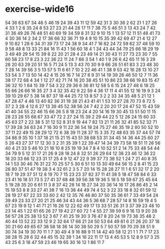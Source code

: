 # exercise-wide16
54
36
63
67
34
46
5
46
19
24
39
43
11
12
59
42
31
3
30
36
2
62
21
1
27
26
4
33
1
2
6
35
24
8
53
27
23
21
44
28
17
11
7
38
75
5
46
51
3
13
43
24
7
42
31
36
49
26
76
48
51
40
69
19
34
59
8
31
32
9
10
15
1
13
57
12
11
51
48
41
73
4
30
36
14
2
34
2
17
36
66
32
36
71
19
4
9
10
15
35
39
42
69
47
21
4
12
27
9
10
82
1
28
6
34
31
39
73
17
24
38
9
34
41
7
16
62
24
72
59
62
37
48
59
10
9
58
48
8
13
33
21
84
16
11
43
1
56
60
18
4
1
34
43
44
34
79
25
66
18
29
19
3
49
49
29
54
15
39
8
22
20
21
28
4
23
49
14
21
30
43
11
27
73
23
30
7
55
60
58
23
17
8
23
3
22
36
22
11
24
7
66
3
54
1
40
1
9
26
6
42
65
11
16
3
29
28
20
63
29
20
51
16
5
71
24
5
13
3
43
70
30
9
9
66
26
51
61
83
3
23
48
30
7
28
14
39
56
3
5
13
57
5
11
6
61
7
10
2
22
46
41
1
38
9
53
42
16
28
13
10
27
53
54
3
7
13
50
14
42
4
15
26
16
7
14
27
6
9
31
14
19
39
26
46
50
12
7
11
36
38
17
72
68
4
34
1
12
27
42
71
74
16
20
38
45
51
10
86
23
38
66
19
83
15
47
36
32
10
1
64
15
39
7
54
3
22
29
36
6
36
81
12
58
5
6
15
24
27
48
6
18
25
55
66
26
66
16
35
27
3
4
32
35
42
9
22
59
4
36
17
11
4
41
55
12
16
19
9
3
24
39
10
29
67
5
38
14
87
37
18
44
25
72
13
8
57
3
2
2
33
34
35
48
5
21
12
1
47
28
47
4
46
13
40
82
36
31
19
38
21
43
41
41
1
53
10
27
28
70
73
8
72
5
37
2
3
28
4
12
6
27
13
39
45
52
38
56
24
7
42
2
20
20
17
24
47
52
15
43
59
41
40
34
55
22
46
15
66
26
5
8
18
23
24
4
20
14
16
19
30
45
13
51
50
11
15
28
23
28
55
66
67
33
47
72
2
27
24
15
39
2
29
44
22
5
12
26
24
15
60
33
45
63
27
2
22
38
5
31
12
52
8
31
9
19
44
7
82
13
21
11
26
32
41
85
52
32
71
17
39
28
34
63
24
7
16
30
9
11
22
36
54
18
24
75
27
46
35
19
2
80
50
52
10
37
11
22
49
15
28
29
12
72
6
38
39
11
28
37
15
3
35
72
48
63
35
37
44
57
74
34
86
9
35
10
1
37
18
21
15
21
15
43
51
38
68
53
31
34
45
14
36
44
25
60
27
5
26
43
27
37
17
12
30
3
2
31
35
39
1
22
39
47
14
34
39
73
58
18
51
11
26
56
40
4
21
33
5
46
10
21
16
10
8
25
19
19
34
7
8
4
10
52
51
2
14
75
33
48
54
44
34
79
9
5
12
31
17
21
26
9
28
18
24
8
32
51
26
29
64
12
38
23
46
12
36
22
18
20
33
66
12
23
31
17
25
4
9
12
47
22
9
39
37
73
38
52
1
24
7
21
40
8
35
14
1
53
30
46
76
31
22
70
25
57
5
30
6
51
10
13
30
49
64
56
15
2
8
41
15
23
26
80
37
51
47
19
38
3
4
32
61
2
3
5
7
20
14
15
28
28
27
11
1
6
51
32
17
2
20
18
7
19
29
37
51
12
8
19
70
7
15
23
23
37
82
37
11
41
38
5
18
47
58
84
6
33
23
41
16
18
51
73
5
27
41
37
68
48
39
56
38
19
36
5
18
5
18
59
67
25
45
64
5
19
28
35
20
6
61
11
3
8
37
42
28
14
18
27
34
20
36
14
16
17
26
86
45
2
14
15
19
53
8
8
33
27
41
38
7
16
13
38
44
49
74
4
52
3
22
33
18
8
32
61
59
12
28
19
27
67
22
33
33
60
2
42
12
35
76
46
80
37
50
35
36
61
7
33
49
54
24
39
49
23
33
27
20
21
25
46
34
43
44
36
5
36
68
7
28
57
14
8
16
59
19
4
5
67
23
19
9
12
1
41
71
21
16
26
12
22
62
49
17
13
33
51
26
31
3
37
39
23
48
10
23
14
45
1
22
61
65
26
27
19
42
27
60
72
1
4
55
27
39
59
6
9
16
13
9
20
28
56
57
28
25
38
13
52
3
67
7
41
25
19
30
3
76
47
8
20
24
19
73
36
35
48
2
40
44
13
52
22
33
12
9
2
32
64
17
66
21
24
50
53
64
49
61
6
21
26
20
37
18
30
21
60
49
65
67
38
58
18
36
14
30
38
50
29
5
7
50
57
59
70
29
38
51
9
30
74
34
19
30
70
11
1
7
30
49
4
9
16
88
9
11
14
42
40
58
12
21
1
1
71
7
17
23
38
28
15
28
6
32
44
45
15
32
39
1
34
16
22
11
17
13
4
45
53
5
12
8
9
57
3
25
43
25
6
3
18
47
59
23
46
19
65
30
16
12
1
86
11
7
